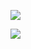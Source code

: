 

<!--
**mirinee22/mirinee22** is a ✨ _special_ ✨ repository because its `README.md` (this file) appears on your GitHub profile.

Here are some ideas to get you started:

- 🔭 I’m currently working on ...
- 🌱 I’m currently learning ...
- 👯 I’m looking to collaborate on ...
- 🤔 I’m looking for help with ...
- 💬 Ask me about ...
- 📫 How to reach me: ...
- 😄 Pronouns: ...
- ⚡ Fun fact: ...
-->

[![](https://img.shields.io/badge/cat-black?style=flat&logo=apachetomcat&logoColor=white)](http://blog.naver.com/storyphoto/viewer.jsp?src=https%3A%2F%2Fblogfiles.pstatic.net%2FMjAyMzA3MTBfODQg%2FMDAxNjg4OTUxNzc2NTAz.7e1EGoyrCHm4MHxrxHb_wXGtWL-X4tFLm8L3yFa9BhIg.nTKC2UAWON8aiHyDzJXPfygB91Nqn39CsWbBDJAUYDUg.JPEG.dmswjd941007%2FKakaoTalk_20230710_095553697_01.jpg)

[![](https://img.shields.io/badge/starter-skyblue)](https://www.youtube.com/watch?v=xm38b3nEFeQ)
